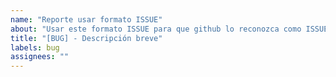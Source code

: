 ```yaml
---
name: "Reporte usar formato ISSUE"
about: "Usar este formato ISSUE para que github lo reconozca como ISSUE."
title: "[BUG] - Descripción breve"
labels: bug
assignees: ""
---
```

